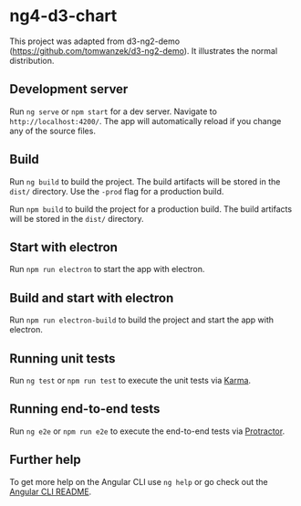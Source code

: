 # ng4-d3-chart

This project was adapted from d3-ng2-demo (<https://github.com/tomwanzek/d3-ng2-demo>). It illustrates the normal distribution.

## Development server

Run `ng serve` or `npm start` for a dev server. Navigate to `http://localhost:4200/`. The app will automatically reload if you change any of the source files.

## Build

Run `ng build` to build the project. The build artifacts will be stored in the `dist/` directory. Use the `-prod` flag for a production build.

Run `npm build` to build the project for a production build. The build artifacts will be stored in the `dist/` directory.

## Start with electron

Run `npm run electron` to start the app with electron.

## Build and start with electron

Run `npm run electron-build` to build the project and start the app with electron.

## Running unit tests

Run `ng test` or `npm run test` to execute the unit tests via [Karma](https://karma-runner.github.io).

## Running end-to-end tests

Run `ng e2e` or `npm run e2e` to execute the end-to-end tests via [Protractor](http://www.protractortest.org/).

## Further help

To get more help on the Angular CLI use `ng help` or go check out the [Angular CLI README](https://github.com/angular/angular-cli/blob/master/README.md).
